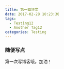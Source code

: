 ```yaml
---
title: 第一篇博文
date: 2017-02-28 10:23:30
tags:
  - Testing12
  - Another Tag12
categories: Testing
---
```

### 随便写点
第一次写博客哦，加油！